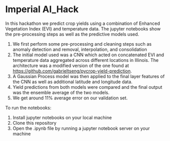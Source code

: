 # Imperial AI_Hack 
In this hackathon we predict crop yields using a combination of Enhanced Vegetation Index (EVI) and temperature data. The jupyter notebooks show the pre-processing steps as well as the predictive models used.
1) We first perform some pre-processing and cleaning steps such as anomaly detection and removal, interpolation, and consolidation
2) The initial model used was a CNN which acted on concatenated EVI and temperature data aggregated across different locations in Illinois. The architecture was a modified version of the one found at https://github.com/gabrieltseng/pycrop-yield-prediction. 
3) A Gaussian Process model was then applied to the final layer features of the CNN as well as additional latitude and longitude data. 
4) Yield predictions from both models were compared and the final output was the ensemble average of the two models. 
5) We get around 11% average error on our validation set.


To run the notebooks:
1. Install jupyter notebooks on your local machine
2. Clone this repository
3. Open the .ipynb file by running a jupyter notebook server on your machine 
